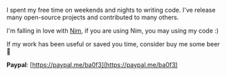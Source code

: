 I spent my free time on weekends and nights to writing code. I've release many open-source projects and contributed to many others. 

I'm falling in love with [Nim](https://nim-lang.org), if you are using Nim, you may using my code :)

If my work has been useful or saved you time, consider buy me some beer 🍺

**Paypal**: [https://paypal.me/ba0f3](https://paypal.me/ba0f3)

